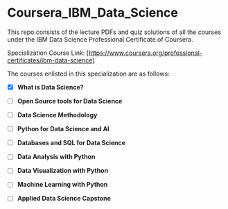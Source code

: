 # Coursera_IBM_Data_Science
This repo consists of the lecture PDFs and quiz solutions of all the courses under the IBM Data Science Professional Certificate of Coursera. 

Specialization Course Link: [https://www.coursera.org/professional-certificates/ibm-data-science]

The courses enlisted in this specialization are as follows:

- [x] __What is Data Science?__

- [ ] __Open Source tools for Data Science__

- [ ] __Data Science Methodology__

- [ ] __Python for Data Science and AI__

- [ ] __Databases and SQL for Data Science__

- [ ] __Data Analysis with Python__

- [ ] __Data Visualization with Python__

- [ ] __Machine Learning with Python__

- [ ] __Applied Data Science Capstone__
